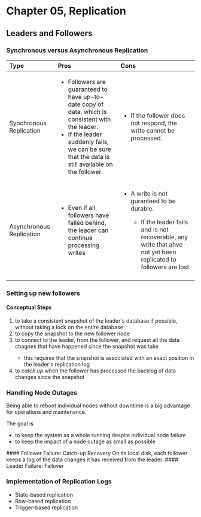 # Chapter 05, Replication

## Leaders and Followers

### Synchronous versus Asynchronous Replication

| Type                     | Pros                                                                                                                                                                                                                    | Cons                                                                                                                                                                                      |
| :----------------------- | :---------------------------------------------------------------------------------------------------------------------------------------------------------------------------------------------------------------------- | :---------------------------------------------------------------------------------------------------------------------------------------------------------------------------------------- |
| Synchronous Replication  | <ul><li>Followers are guaranteed to have up-to-date copy of data, which is consistent with the leader.</li><li>If the leader suddenly fails, we can be sure that the data is still available on the follower.</li></ul> | <ul><li>If the follower does not respond, the write cannot be processed.</li><ul>                                                                                                         |
| Asynchronous Replication | <ul><li>Even if all followers have falled behind, the leader can continue processing writes</li></ul>                                                                                                                   | <ul><li>A write is not guranteed to be durable.</li><ul><li>If the leader fails and is not recoverable, any write that ahve not yet been replicated to followers are lost.</li></ul></ul> |
|                          |                                                                                                                                                                                                                         |


### Setting up new followers

#### Conceptual Steps
<ol>
    <li>to take a consistent snapshot of the leader's database if possible, without taking a lock on the entire database</li>
    <li>to copy the snapshot to the new follower node</li>
    <li>to connect to the leader, from the follower, and request all the data chagnes that have happened since the snapshot was take</li>
    <ul><li>this requires that the snapshot is associated with an exact position in the leader's replication log</li></ul>
    <li>to <em>catch up</em> when the follower has processed the backlog of data changes since the snapshot</li>
</ol>


### Handling Node Outages
<p>Being able to reboot individual nodes without downtime is a big advantage for operations and maintenance.</p>
<p>The goal is </p>
<ul><li>to keep the system as a whole running despite individual node failure</li>
<li>to keep the impact of a node outage as small as possible</li></ul>
#### Follower Failure: Catch-up Recovery
On its local disk, each follower keeps a log of the data changes it has received from the leader.
#### Leader Failure: Failover


### Implementation of Replication Logs
<ul>
    <li>State-based replication</li>
    <li>Row-based replication</li>
    <li>Trigger-based replication</li>
</ul>